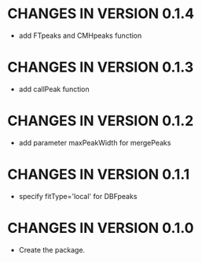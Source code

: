 # CHANGES IN VERSION 0.1.4

* add FTpeaks and CMHpeaks function

# CHANGES IN VERSION 0.1.3

* add callPeak function

# CHANGES IN VERSION 0.1.2

* add parameter maxPeakWidth for mergePeaks

# CHANGES IN VERSION 0.1.1

* specify fitType='local' for DBFpeaks

# CHANGES IN VERSION 0.1.0

* Create the package.
